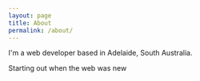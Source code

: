```yaml
---
layout: page
title: About
permalink: /about/
---
```


I'm a web developer based in Adelaide, South Australia.

Starting out when the web was new 


